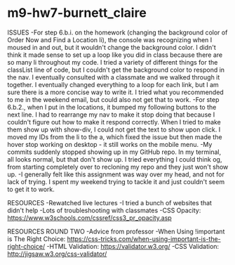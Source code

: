# m9-hw7-burnett_claire


ISSUES
-For step 6.b.i. on the homework (changing the background color of Order Now and Find a Location li), the console was recognizing when I moused in and out, but it wouldn't change the background color. I didn't think it made sense to set up a loop like you did in class because there are so many li throughout my code. I tried a variety of different things for the classList line of code, but I couldn't get the background color to respond in the nav. I eventually consulted with a classmate and we walked through it together. I eventually changed everything to a loop for each link, but I am sure there is a more concise way to write it. I tried what you recommended to me in the weekend email, but could also not get that to work. 
-For step 6.b.2., when I put in the locations, it bumped my following buttons to the next line. I had to rearrange my nav to make it stop doing that because I couldn't figure out how to make it respond correctly. When I tried to make them show up with show-div, I could not get the text to show upon click. I moved my IDs from the li to the a, which fixed the issue but then made the hover stop working on desktop - it still works on the mobile menu. 
-My commits suddenly stopped showing up in my GitHub repo. In my terminal, all looks normal, but that don't show up. I tried everything I could think og, from starting completely over to recloning my repo and they just won't show up. 
-I generally felt like this assignment was way over my head, and not for lack of trying. I spent my weekend trying to tackle it and just couldn't seem to get it to work.



RESOURCES
-Rewatched live lectures
-I tried a bunch of websites that didn't help
-Lots of troubleshooting with classmates
-CSS Opacity: https://www.w3schools.com/cssref/css3_pr_opacity.asp

RESOURCES ROUND TWO
-Advice from professor
-When Using !important is The Right Choice: https://css-tricks.com/when-using-important-is-the-right-choice/
-HTML Validation: https://validator.w3.org/
-CSS Validation: http://jigsaw.w3.org/css-validator/
